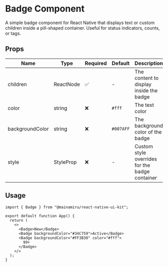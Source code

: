 # Badge Component

A simple badge component for React Native that displays text or custom children inside a pill-shaped container. Useful for status indicators, counts, or tags.

## Props

| Name            | Type                 | Required | Default   | Description                                    |
| --------------- | -------------------- | -------- | --------- | ---------------------------------------------- |
| children        | ReactNode            | ✅       | -         | The content to display inside the badge        |
| color           | string               | ❌       | `#fff`    | The text color                                 |
| backgroundColor | string               | ❌       | `#007AFF` | The background color of the badge              |
| style           | StyleProp<ViewStyle> | ❌       | -         | Custom style overrides for the badge container |

## Usage

```tsx
import { Badge } from "@mainamiru/react-native-ui-kit";

export default function App() {
  return (
    <>
      <Badge>New</Badge>
      <Badge backgroundColor="#34C759">Active</Badge>
      <Badge backgroundColor="#FF3B30" color="#fff">
        99+
      </Badge>
    </>
  );
}
```
